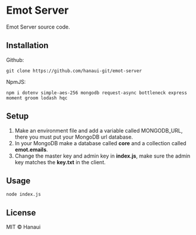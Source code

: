 # Emot Server
Emot Server source code.

## Installation
Github:
```
git clone https://github.com/hanaui-git/emot-server
```

NpmJS:
```
npm i dotenv simple-aes-256 mongodb request-async bottleneck express moment groom lodash hqc
```

## Setup
1. Make an environment file and add a variable called MONGODB_URL, there you must put your MongoDB url database.
2. In your MongoDB make a database called **core** and a collection called **emot.emails**.
3. Change the master key and admin key in **index.js**, make sure the admin key matches the **key.txt** in the client.

## Usage
```
node index.js
```

## License
MIT © Hanaui